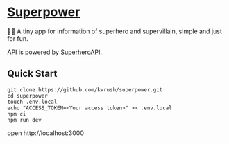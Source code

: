 # [Superpower](https://superpower-kwrush.vercel.app)

🦸‍♂️ A tiny app for information of superhero and supervillain, simple and just for fun.

API is powered by [SuperheroAPI](https://superheroapi.com/).

## Quick Start

```console
git clone https://github.com/kwrush/superpower.git
cd superpower
touch .env.local
echo "ACCESS_TOKEN=<Your access token>" >> .env.local
npm ci
npm run dev
```

open http://localhost:3000

